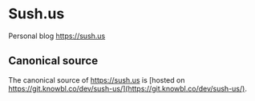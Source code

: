 # Sush.us

Personal blog https://sush.us

## Canonical source

The canonical source of https://sush.us is [hosted on https://git.knowbl.co/dev/sush-us/](https://git.knowbl.co/dev/sush-us/).